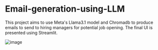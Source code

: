# Email-generation-using-LLM
This project aims to use Meta's Llama3.1 model and Chromadb to produce emails to send to hiring managers for potential job opening. The final UI is presented using Streamlit.

![image](https://github.com/user-attachments/assets/b5faf56f-ca28-41a2-86e1-674e981018c4)
